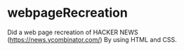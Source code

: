 # webpageRecreation
Did a web page recreation of HACKER NEWS (https://news.ycombinator.com/) By using HTML and CSS. 
